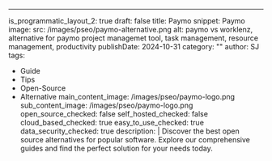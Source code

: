 ---
is_programmatic_layout_2: true
draft: false
title: Paymo
snippet: Paymo
image:
  src: /images/pseo/paymo-alternative.png
  alt: paymo vs worklenz, alternative for paymo project managemet tool, task management, resource management, productivity
publishDate: 2024-10-31
category: ""
author: SJ
tags:
  - Guide
  - Tips
  - Open-Source
  - Alternative
main_content_image: /images/pseo/paymo-logo.png
sub_content_image: /images/pseo/paymo-logo.png
open_source_checked: false
self_hosted_checked: false
cloud_based_checked: true
easy_to_use_checked: true
data_security_checked: true
description: |
   Discover the best open source alternatives for popular software. Explore our comprehensive guides and find the perfect solution for your needs today.